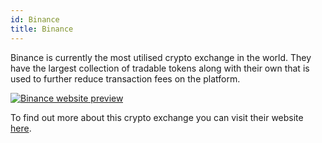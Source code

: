 ```yaml
---
id: Binance
title: Binance
---
```


Binance is currently the most utilised crypto exchange in the world. They have the largest collection of tradable tokens along with their own that is used to further reduce transaction fees on the platform.

[<img alt="Binance website preview" src="/img/Binance.png" />](https://www.binance.com/en-AU)

To find out more about this crypto exchange you can visit their website [here](https://www.binance.com/en-AU).
